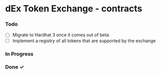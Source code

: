 # dEx Token Exchange - contracts

### Todo

- [ ] Migrate to Hardhat 3 once it comes out of beta
- [ ] Implement a registry of all tokens that are supported by the exchange

### In Progress

### Done ✓
